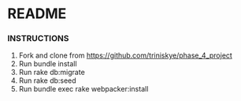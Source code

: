 # README

### INSTRUCTIONS ###

1) Fork and clone from https://github.com/triniskye/phase_4_project
2) Run bundle install
3) Run rake db:migrate
4) Run rake db:seed
5) Run bundle exec rake webpacker:install